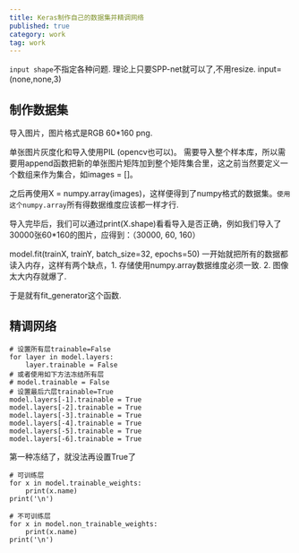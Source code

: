 ```yaml
---
title: Keras制作自己的数据集并精调网络
published: true
category: work
tag: work 
---
```


`input shape`不指定各种问题. 理论上只要SPP-net就可以了,不用resize.
input=(none,none,3)


## 制作数据集

导入图片，图片格式是RGB 60*160 png.

单张图片灰度化和导入使用PIL (opencv也可以)。
需要导入整个样本库，所以需要用append函数把新的单张图片矩阵加到整个矩阵集合里，这之前当然要定义一个数组来作为集合，如images = []。

之后再使用X = numpy.array(images)，这样便得到了numpy格式的数据集。`使用这个numpy.array`所有得数据维度应该都一样才行.

导入完毕后，我们可以通过print(X.shape)看看导入是否正确，例如我们导入了30000张60*160的图片，应得到：（30000, 60, 160）

model.fit(trainX, trainY, batch_size=32, epochs=50) 一开始就把所有的数据都读入内存，这样有两个缺点，1. 存储使用numpy.array数据维度必须一致. 2. 图像太大内存就爆了.

于是就有fit_generator这个函数. 


## 精调网络
```
# 设置所有层trainable=False
for layer in model.layers:
    layer.trainable = False
# 或者使用如下方法冻结所有层
# model.trainable = False 
# 设置最后六层trainable=True
model.layers[-1].trainable = True
model.layers[-2].trainable = True
model.layers[-3].trainable = True
model.layers[-4].trainable = True
model.layers[-5].trainable = True
model.layers[-6].trainable = True
```

第一种冻结了，就没法再设置True了

```
# 可训练层
for x in model.trainable_weights:
    print(x.name)
print('\n')

# 不可训练层
for x in model.non_trainable_weights:
    print(x.name)
print('\n')
```
